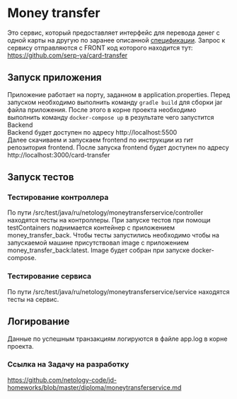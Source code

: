 # Money transfer

Это сервис, который предоставляет интерфейс для перевода денег с одной карты на другую по заранее описанной
[спецификации](https://github.com/netology-code/jd-homeworks/blob/master/diploma/MoneyTransferServiceSpecification.yaml).
Запрос к сервису отправляются с FRONT код которого находится тут: https://github.com/serp-ya/card-transfer

## Запуск приложения

Приложение работает на порту, заданном в application.properties.
Перед запуском необходимо выполнить команду `gradle build` для сборки jar файла приложения. 
После этого в корне проекта необходимо выполнить команду `docker-compose up`  в результате чего запустится Backend<br>
Backend будет доступен по адресу http://localhost:5500 <br>
Далее скачиваем и запускаем frontend по инструкции из гит репозитория frontend.
После запуска frontend будет доступен по адресу http://localhost:3000/card-transfer

## Запуск тестов

### Тестирование контроллера

По пути /src/test/java/ru/netology/moneytransferservice/controller находятся тесты на контроллеры. При запуске тестов
при помощи testContainers поднимается контейнер с приложением money_transfer_back. Чтобы тесты запустились необходимо чтобы
на запускаемой машине присутствовал image c приложением money_transfer_back:latest. Image будет собран при запуске docker-compose.

### Тестирование сервиса

По пути /src/test/java/ru/netology/moneytransferservice/service находятся тесты на сервис.

## Логирование
Данные по успешным транзакциям логируются в файле app.log в корне проекта.

### Ссылка на Задачу на разработку
https://github.com/netology-code/jd-homeworks/blob/master/diploma/moneytransferservice.md
